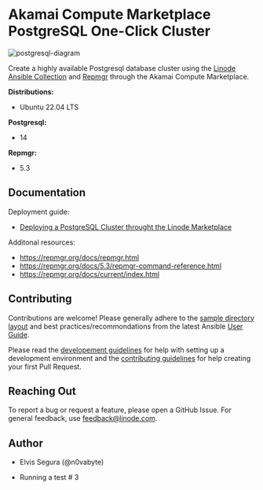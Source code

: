 # Akamai Compute Marketplace PostgreSQL One-Click Cluster

![postgresql-diagram](images/psql.png)

Create a highly available Postgresql database cluster using the [Linode Ansible Collection](https://github.com/linode/ansible_linode) and [Repmgr](https://repmgr.org/) through the Akamai Compute Marketplace.

**Distributions:**
- Ubuntu 22.04 LTS

**Postgresql:**
 - 14

**Repmgr:**
- 5.3

## Documentation

Deployment guide:
- [Deploying a PostgreSQL Cluster throught the Linode Marketplace](https://www.linode.com/docs/products/tools/marketplace/guides/postgresql-cluster/) 

Additonal resources:

- https://repmgr.org/docs/repmgr.html
- https://repmgr.org/docs/5.3/repmgr-command-reference.html
- https://repmgr.org/docs/current/index.html

## Contributing
Contributions are welcome! Please generally adhere to the [sample directory layout](https://docs.ansible.com/ansible/latest/user_guide/sample_setup.html#sample-ansible-setup) and best practices/recommondations from the latest Ansible [User Guide](https://docs.ansible.com/ansible/latest/user_guide/index.html).

Please read the [developement guidelines](docs/DEVELOPMENT.md) for help with setting up a development environment and the [contributing guidelines](docs/CONTRIBUTING.md) for help creating your first Pull Request.

## Reaching Out
To report a bug or request a feature, please open a GitHub Issue. For general feedback, use feedback@linode.com.

## Author

- Elvis Segura (@n0vabyte)

- Running a test # 3